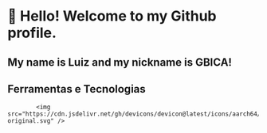 # 👋 Hello! Welcome to my Github profile. 
## My name is Luiz and my nickname is GBICA!


## Ferramentas e Tecnologias

            <img src="https://cdn.jsdelivr.net/gh/devicons/devicon@latest/icons/aarch64/aarch64-original.svg" />
          
